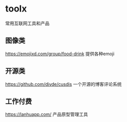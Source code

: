 # toolx
常用互联网工具和产品

## 图像类
https://emojixd.com/group/food-drink 提供各种emoji

## 开源类
https://github.com/djyde/cusdis 一个开源的博客评论系统

## 工作付费
https://lanhuapp.com/  产品原型管理工具


